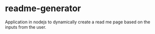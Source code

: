 # readme-generator
Application in nodejs to dynamically create a read me page based on the inputs from the user.
